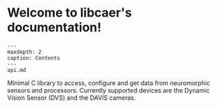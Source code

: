 # Welcome to libcaer's documentation!

```{toctree}
---
maxdepth: 2
caption: Contents
---
api.md
```

Minimal C library to access, configure and get data from neuromorphic sensors and processors. Currently supported
devices are the Dynamic Vision Sensor (DVS) and the DAVIS cameras.
